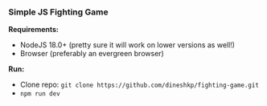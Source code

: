 ### Simple JS Fighting Game

**Requirements:**
 - NodeJS 18.0+ (pretty sure it will work on lower versions as well!)
 - Browser (preferably an evergreen browser)

**Run:**
 - Clone repo: `git clone https://github.com/dineshkp/fighting-game.git`
 - `npm run dev`